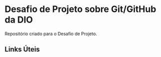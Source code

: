 # Desafio de Projeto sobre Git/GitHub da DIO
Repositório criado para o Desafio de Projeto.

## Links Úteis 

